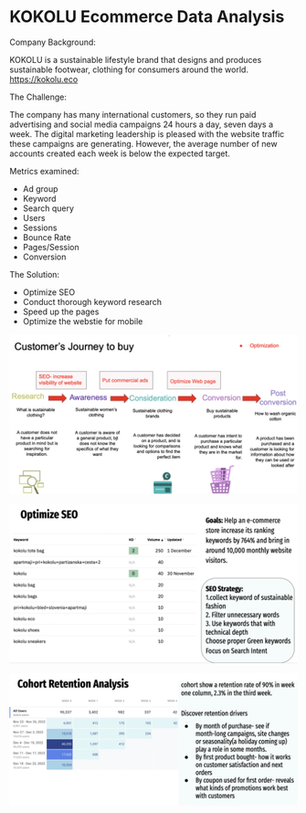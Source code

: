 # KOKOLU Ecommerce Data Analysis

Company Background:  

KOKOLU is a sustainable lifestyle brand that designs and produces sustainable footwear, clothing for consumers around the world.
https://kokolu.eco

The Challenge:

The company has many international customers, so they run paid advertising and social media campaigns 24 hours a day, seven days a week. The digital marketing leadership is pleased with the website traffic these campaigns are generating. However, the average number of new accounts created each week is below the expected target.

Metrics examined:
- Ad group
- Keyword
- Search query
- Users
- Sessions
- Bounce Rate
- Pages/Session
- Conversion

The Solution:

- Optimize SEO
- Conduct thorough keyword research
- Speed up the pages
- Optimize the webstie for mobile


![Logo](https://github.com/JerylLee/Ecommerce-process-flow-analysis/blob/main/Screen%20Shot%202022-12-30%20at%208.53.28%20AM.png?raw=true)

![Logo](https://github.com/JerylLee/Ecommerce-process-flow-analysis/blob/main/Screen%20Shot%202022-12-25%20at%205.37.31%20AM.png?raw=true)

![Logo](https://github.com/JerylLee/Ecommerce-process-flow-analysis/blob/main/Screen%20Shot%202022-12-25%20at%205.37.58%20AM.png?raw=true)

